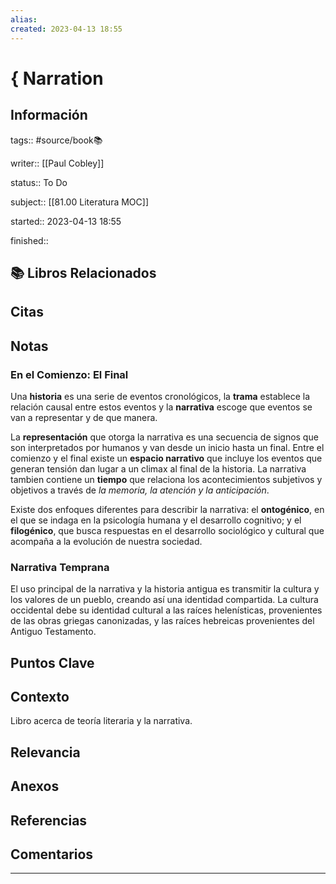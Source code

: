 ```yaml
---
alias: 
created: 2023-04-13 18:55
---
```

# { Narration
## Información
tags:: #source/book📚 

writer:: [[Paul Cobley]]

status:: To Do

subject:: [[81.00 Literatura MOC]]

started:: 2023-04-13 18:55

finished::

## 📚 Libros Relacionados

## Citas

## Notas
### En el Comienzo: El Final
Una **historia** es una serie de eventos cronológicos, la **trama** establece la relación causal entre estos eventos y la **narrativa** escoge que eventos se van a representar y de que manera.

La **representación** que otorga la narrativa es una secuencia de signos que son interpretados por humanos y van desde un inicio hasta un final. Entre el comienzo y el final existe un **espacio narrativo** que incluye los eventos que generan tensión dan lugar a un climax al final de la historia. La narrativa tambien contiene un **tiempo** que relaciona los acontecimientos subjetivos y objetivos a través de *la memoria, la atención y la anticipación*.

Existe dos enfoques diferentes para describir la narrativa: el **ontogénico**, en el que se indaga en la psicología humana y el desarrollo cognitivo; y el **filogénico**, que busca respuestas en el desarrollo sociológico y cultural que acompaña a la evolución de nuestra sociedad.

### Narrativa Temprana
El uso principal de la narrativa y la historia antigua es transmitir la cultura y los valores de un pueblo, creando así una identidad compartida. La cultura occidental debe su identidad cultural a las raíces helenísticas, provenientes de las obras griegas canonizadas, y las raíces hebreicas provenientes del Antiguo Testamento.

## Puntos Clave

## Contexto
Libro acerca de teoría literaria y la narrativa.

## Relevancia

## Anexos

## Referencias

## Comentarios
___

